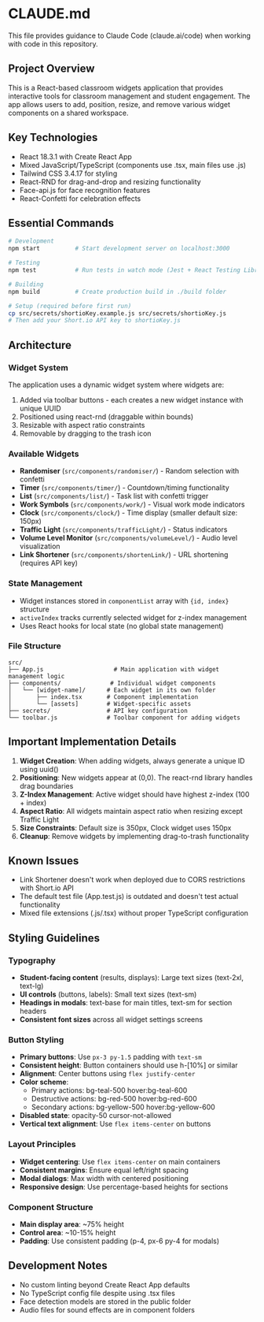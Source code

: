 # CLAUDE.md

This file provides guidance to Claude Code (claude.ai/code) when working with code in this repository.

## Project Overview

This is a React-based classroom widgets application that provides interactive tools for classroom management and student engagement. The app allows users to add, position, resize, and remove various widget components on a shared workspace.

## Key Technologies

- React 18.3.1 with Create React App
- Mixed JavaScript/TypeScript (components use .tsx, main files use .js)
- Tailwind CSS 3.4.17 for styling
- React-RND for drag-and-drop and resizing functionality
- Face-api.js for face recognition features
- React-Confetti for celebration effects

## Essential Commands

```bash
# Development
npm start          # Start development server on localhost:3000

# Testing
npm test           # Run tests in watch mode (Jest + React Testing Library)

# Building
npm build          # Create production build in ./build folder

# Setup (required before first run)
cp src/secrets/shortioKey.example.js src/secrets/shortioKey.js
# Then add your Short.io API key to shortioKey.js
```

## Architecture

### Widget System
The application uses a dynamic widget system where widgets are:
1. Added via toolbar buttons - each creates a new widget instance with unique UUID
2. Positioned using react-rnd (draggable within bounds)
3. Resizable with aspect ratio constraints
4. Removable by dragging to the trash icon

### Available Widgets
- **Randomiser** (`src/components/randomiser/`) - Random selection with confetti
- **Timer** (`src/components/timer/`) - Countdown/timing functionality
- **List** (`src/components/list/`) - Task list with confetti trigger
- **Work Symbols** (`src/components/work/`) - Visual work mode indicators
- **Clock** (`src/components/clock/`) - Time display (smaller default size: 150px)
- **Traffic Light** (`src/components/trafficLight/`) - Status indicators
- **Volume Level Monitor** (`src/components/volumeLevel/`) - Audio level visualization
- **Link Shortener** (`src/components/shortenLink/`) - URL shortening (requires API key)

### State Management
- Widget instances stored in `componentList` array with `{id, index}` structure
- `activeIndex` tracks currently selected widget for z-index management
- Uses React hooks for local state (no global state management)

### File Structure
```
src/
├── App.js                    # Main application with widget management logic
├── components/              # Individual widget components
│   └── [widget-name]/      # Each widget in its own folder
│       ├── index.tsx       # Component implementation
│       └── [assets]        # Widget-specific assets
├── secrets/                # API key configuration
└── toolbar.js              # Toolbar component for adding widgets
```

## Important Implementation Details

1. **Widget Creation**: When adding widgets, always generate a unique ID using uuid()
2. **Positioning**: New widgets appear at (0,0). The react-rnd library handles drag boundaries
3. **Z-Index Management**: Active widget should have highest z-index (100 + index)
4. **Aspect Ratio**: All widgets maintain aspect ratio when resizing except Traffic Light
5. **Size Constraints**: Default size is 350px, Clock widget uses 150px
6. **Cleanup**: Remove widgets by implementing drag-to-trash functionality

## Known Issues

- Link Shortener doesn't work when deployed due to CORS restrictions with Short.io API
- The default test file (App.test.js) is outdated and doesn't test actual functionality
- Mixed file extensions (.js/.tsx) without proper TypeScript configuration

## Styling Guidelines

### Typography
- **Student-facing content** (results, displays): Large text sizes (text-2xl, text-lg)
- **UI controls** (buttons, labels): Small text sizes (text-sm)
- **Headings in modals**: text-base for main titles, text-sm for section headers
- **Consistent font sizes** across all widget settings screens

### Button Styling
- **Primary buttons**: Use `px-3 py-1.5` padding with `text-sm`
- **Consistent height**: Button containers should use h-[10%] or similar
- **Alignment**: Center buttons using `flex justify-center`
- **Color scheme**: 
  - Primary actions: bg-teal-500 hover:bg-teal-600
  - Destructive actions: bg-red-500 hover:bg-red-600
  - Secondary actions: bg-yellow-500 hover:bg-yellow-600
- **Disabled state**: opacity-50 cursor-not-allowed
- **Vertical text alignment**: Use `flex items-center` on buttons

### Layout Principles
- **Widget centering**: Use `flex items-center` on main containers
- **Consistent margins**: Ensure equal left/right spacing
- **Modal dialogs**: Max width with centered positioning
- **Responsive design**: Use percentage-based heights for sections

### Component Structure
- **Main display area**: ~75% height
- **Control area**: ~10-15% height
- **Padding**: Use consistent padding (p-4, px-6 py-4 for modals)

## Development Notes

- No custom linting beyond Create React App defaults
- No TypeScript config file despite using .tsx files
- Face detection models are stored in the public folder
- Audio files for sound effects are in component folders